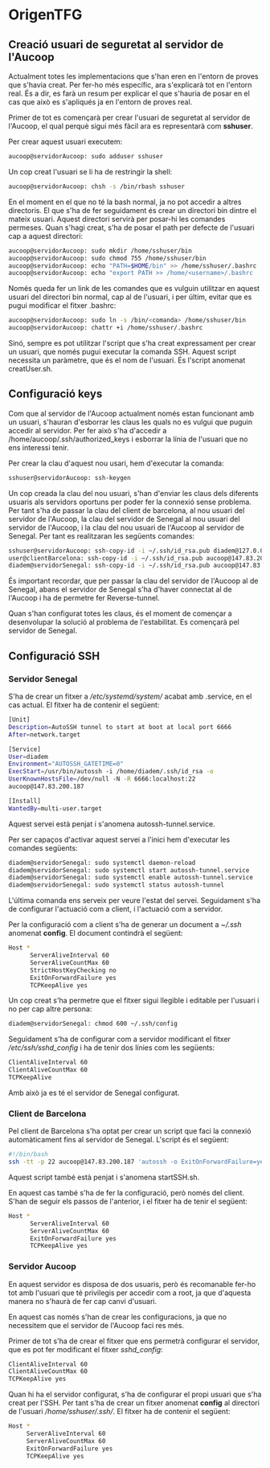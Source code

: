 # OrigenTFG

## Creació usuari de seguretat al servidor de l'Aucoop

Actualment totes les implementacions que s'han eren en l'entorn de proves que s'havia creat. Per fer-ho més específic, ara s'explicarà tot en l'entorn real. És a dir, es farà un resum per explicar el que s'hauria de posar en el cas que això es s'apliqués ja en l'entorn de proves real.

Primer de tot es començarà per crear l'usuari de seguretat al servidor de l'Aucoop, el qual perquè sigui més fàcil ara es representarà com **sshuser**.

Per crear aquest usuari executem:
```bash
aucoop@servidorAucoop: sudo adduser sshuser
```

Un cop creat l'usuari se li ha de restringir la shell:
```bash
aucoop@servidorAucoop: chsh -s /bin/rbash sshuser
```

En el moment en el que no té la bash normal, ja no pot accedir a altres directoris. El que s'ha de fer seguidament és crear un directori bin dintre el mateix usuari. Aquest directori servirà per posar-hi les comandes permeses. Quan s'hagi creat, s'ha de posar el path per defecte de l'usuari cap a aquest directori:
```bash
aucoop@servidorAucoop: sudo mkdir /home/sshuser/bin
aucoop@servidorAucoop: sudo chmod 755 /home/sshuser/bin
aucoop@servidorAucoop: echo "PATH=$HOME/bin" >> /home/sshuser/.bashrc
aucoop@servidorAucoop: echo "export PATH >> /home/<username>/.bashrc
```

Només queda fer un link de les comandes que es vulguin utilitzar en aquest usuari del directori bin normal, cap al de l'usuari, i per últim, evitar que es pugui modificar el fitxer .bashrc:
```bash
aucoop@servidorAucoop: sudo ln -s /bin/<comanda> /home/sshuser/bin
aucoop@servidorAucoop: chattr +i /home/sshuser/.bashrc
```

Sinó, sempre es pot utilitzar l'script que s'ha creat expressament per crear un usuari, que només pugui executar la comanda SSH. Aquest script necessita un paràmetre, que és el nom de l'usuari. És l'script anomenat creatUser.sh.

## Configuració keys

Com que al servidor de l'Aucoop actualment només estan funcionant amb un usuari, s'hauran d'esborrar les claus les quals no es vulgui que puguin accedir al servidor. Per fer això s'ha d'accedir a /home/aucoop/.ssh/authorized_keys i esborrar la línia de l'usuari que no ens interessi tenir.

Per crear la clau d'aquest nou usari, hem d'executar la comanda:
```bash
sshuser@servidorAucoop: ssh-keygen
```

Un cop creada la clau del nou usuari, s'han d'enviar les claus dels diferents usuaris als servidors oportuns per poder fer la connexió sense problema. Per tant s'ha de passar la clau del client de barcelona, al nou usuari del servidor de l'Aucoop, la clau del servidor de Senegal al nou usuari del servidor de l'Aucoop, i la clau del nou usuari de l'Aucoop al servidor de Senegal. Per tant es realitzaran les següents comandes:
```bash
sshuser@servidorAucoop: ssh-copy-id -i ~/.ssh/id_rsa.pub diadem@127.0.0.1
user@clientBarcelona: ssh-copy-id -i ~/.ssh/id_rsa.pub aucoop@147.83.200.187
diadem@servidorSenegal: ssh-copy-id -i ~/.ssh/id_rsa.pub aucoop@147.83.200.187
```

És important recordar, que per passar la clau del servidor de l'Aucoop al de Senegal, abans el servidor de Senegal s'ha d'haver connectat al de l'Aucoop i ha de permetre fer Reverse-tunnel.

Quan s'han configurat totes les claus, és el moment de començar a desenvolupar la solució al problema de l'estabilitat. Es començarà pel servidor de Senegal.

## Configuració SSH

### Servidor Senegal

S'ha de crear un fitxer a */etc/systemd/system/* acabat amb .service, en el cas actual. El fitxer ha de contenir el següent:
```bash
[Unit]
Description=AutoSSH tunnel to start at boot at local port 6666
After=network.target

[Service]
User=diadem
Environment="AUTOSSH_GATETIME=0"
ExecStart=/usr/bin/autossh -i /home/diadem/.ssh/id_rsa -o
UserKnownHostsFile=/dev/null -N -R 6666:localhost:22 
aucoop@147.83.200.187

[Install]
WantedBy=multi-user.target
```

Aquest servei està penjat i s'anomena autossh-tunnel.service.

Per ser capaços d'activar aquest servei a l'inici hem d'executar les comandes següents:
```bash
diadem@servidorSenegal: sudo systemctl daemon-reload
diadem@servidorSenegal: sudo systemctl start autossh-tunnel.service
diadem@servidorSenegal: sudo systemctl enable autossh-tunnel.service
diadem@servidorSenegal: sudo systemctl status autossh-tunnel
```

L'última comanda ens serveix per veure l'estat del servei. Seguidament s'ha de configurar l'actuació com a client, i l'actuació com a servidor.

Per la configuració com a client s'ha de generar un document a *~/.ssh* anomenat **config**. El document contindrà el següent:
```bash
Host *
      ServerAliveInterval 60
      ServerAliveCountMax 60
      StrictHostKeyChecking no
      ExitOnForwardFailure yes
      TCPKeepAlive yes
```

Un cop creat s'ha permetre que el fitxer sigui llegible i editable per l'usuari i no per cap altre persona:
```bash
diadem@servidorSenegal: chmod 600 ~/.ssh/config
```

Seguidament s'ha de configurar com a servidor modificant el fitxer */etc/ssh/sshd_config* i ha de tenir dos línies com les següents:
```bash
ClientAliveInterval 60
ClientAliveCountMax 60
TCPKeepAlive
```

Amb això ja es té el servidor de Senegal configurat.

### Client de Barcelona

Pel client de Barcelona s'ha optat per crear un script que faci la connexió automàticament fins al servidor de Senegal. L'script és el següent:
```bash
#!/bin/bash
ssh -tt -p 22 aucoop@147.83.200.187 'autossh -o ExitOnForwardFailure=yes -o ServerAliveInterval=60 -o ServerAliveCountMax=60 -p 6666 diadem@127.0.0.1'
```

Aquest script també està penjat i s'anomena startSSH.sh.

En aquest cas també s'ha de fer la configuració, però només del client. S'han de seguir els passos de l'anterior, i el fitxer ha de tenir el següent:
```bash
Host *
      ServerAliveInterval 60
      ServerAliveCountMax 60
      ExitOnForwardFailure yes
      TCPKeepAlive yes
```

### Servidor Aucoop

En aquest servidor es disposa de dos usuaris, però és recomanable fer-ho tot amb l'usuari que té privilegis per accedir com a root, ja que d'aquesta manera no s'haurà de fer cap canvi d'usuari.

En aquest cas només s'han de crear les configuracions, ja que no necessitem que el servidor de l'Aucoop faci res més.

Primer de tot s'ha de crear el fitxer que ens permetrà configurar el servidor, que es pot fer modificant el fitxer *sshd_config*:
```bash
ClientAliveInterval 60
ClientAliveCountMax 60
TCPKeepAlive yes
```

Quan hi ha el servidor configurat, s'ha de configurar el propi usuari que s'ha creat per l'SSH. Per tant s'ha de crear un fitxer anomenat **config** al directori de l'usuari */home/sshuser/.ssh/*. El fitxer ha de contenir el següent:
```bash
Host *
     ServerAliveInterval 60
     ServerAliveCountMax 60
     ExitOnForwardFailure yes
     TCPKeepAlive yes
```

